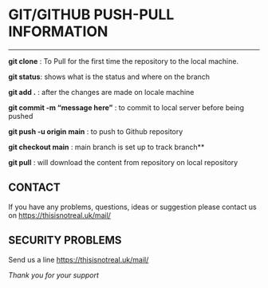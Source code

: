 

# GIT/GITHUB PUSH-PULL INFORMATION

___

**git clone** : To Pull for the first time the repository to the local machine.

**git status**: shows what is the status and where on the branch

**git add .** : after the changes are made on locale machine

**git commit -m “message here”** : to commit to local server before being pushed

**git push -u origin main** : to push to Github repository

**git checkout main** : main branch is set up to track branch**

**git pull** : will download the content from repository on local repository



## CONTACT


If you have any problems, questions, ideas or suggestion please contact us on https://thisisnotreal.uk/mail/



## SECURITY PROBLEMS


Send us a line https://thisisnotreal.uk/mail/


*Thank you for your support*